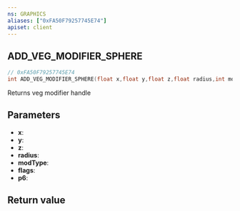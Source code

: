 ```yaml
---
ns: GRAPHICS
aliases: ["0xFA50F79257745E74"]
apiset: client
---
```

## ADD_VEG_MODIFIER_SPHERE

```c
// 0xFA50F79257745E74
int ADD_VEG_MODIFIER_SPHERE(float x,float y,float z,float radius,int modType,int flags,int p6);
```

Returns veg modifier handle

## Parameters
* **x**:
* **y**:
* **z**:
* **radius**:
* **modType**:
* **flags**:
* **p6**:

## Return value